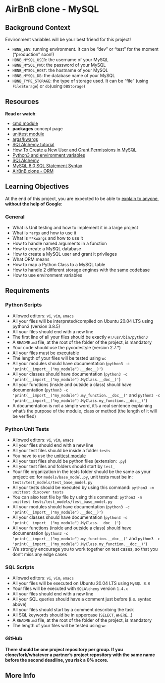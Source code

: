 <h1>AirBnB clone - MySQL</h1>

<h2>Background Context</h2>
<p>Environment variables will be your best friend for this project!</p>
<ul>
<li><code>HBNB_ENV</code>: running environment. It can be &ldquo;dev&rdquo; or &ldquo;test&rdquo; for the moment (&ldquo;production&rdquo; soon!)</li>
<li><code>HBNB_MYSQL_USER</code>: the username of your MySQL</li>
<li><code>HBNB_MYSQL_PWD</code>: the password of your MySQL</li>
<li><code>HBNB_MYSQL_HOST</code>: the hostname of your MySQL</li>
<li><code>HBNB_MYSQL_DB</code>: the database name of your MySQL</li>
<li><code>HBNB_TYPE_STORAGE</code>: the type of storage used. It can be &ldquo;file&rdquo; (using <code>FileStorage</code>) or <code>db</code>(using <code>DBStorage</code>)</li>
</ul>
<h2>Resources</h2>
<p><strong>Read or watch</strong>:</p>
<ul>
<li><a title="cmd module" href="https://intranet.hbtn.io/rltoken/n2iuMmutfCZmeMqbeBnlaw" target="_blank" rel="noopener">cmd module</a></li>
<li><strong>packages</strong> concept page</li>
<li><a title="unittest module" href="https://intranet.hbtn.io/rltoken/nUpQTzwnNi_c8AIKoBdrmw" target="_blank" rel="noopener">unittest module</a></li>
<li><a title="args/kwargs" href="https://intranet.hbtn.io/rltoken/m8vYyTQi5-raOlUJJ9NItg" target="_blank" rel="noopener">args/kwargs</a></li>
<li><a title="SQLAlchemy tutorial" href="https://intranet.hbtn.io/rltoken/2DZHkwnlEmv4Iy7hufh3Xg" target="_blank" rel="noopener">SQLAlchemy tutorial</a></li>
<li><a title="How To Create a New User and Grant Permissions in MySQL" href="https://intranet.hbtn.io/rltoken/OpbgfN52Xc5Vrwug9jAb5A" target="_blank" rel="noopener">How To Create a New User and Grant Permissions in MySQL</a></li>
<li><a title="Python3 and environment variables" href="https://intranet.hbtn.io/rltoken/VHWw0H0LGwlpUBCI1qkPSQ" target="_blank" rel="noopener">Python3 and environment variables</a></li>
<li><a title="SQLAlchemy" href="https://intranet.hbtn.io/rltoken/3rDo_Lb9DFRufb4Zh3JbdQ" target="_blank" rel="noopener">SQLAlchemy</a></li>
<li><a title="MySQL 8.0 SQL Statement Syntax" href="https://intranet.hbtn.io/rltoken/9dZyqKjKVADhWytWrK8F6A" target="_blank" rel="noopener">MySQL 8.0 SQL Statement Syntax</a></li>
<li><a title="AirBnB clone - ORM" href="https://intranet.hbtn.io/rltoken/ZsjgMgJW7i6QXz6LlRP78Q" target="_blank" rel="noopener">AirBnB clone - ORM</a></li>
</ul>
<h2>Learning Objectives</h2>
<p>At the end of this project, you are expected to be able to <a title="explain to anyone" href="https://intranet.hbtn.io/rltoken/LAyje3OPhToMqWM-vuzUzA" target="_blank" rel="noopener">explain to anyone</a>, <strong>without the help of Google</strong>:</p>
<h3>General</h3>
<ul>
<li>What is Unit testing and how to implement it in a large project</li>
<li>What is <code>*args</code> and how to use it</li>
<li>What is <code>**kwargs</code> and how to use it</li>
<li>How to handle named arguments in a function</li>
<li>How to create a MySQL database</li>
<li>How to create a MySQL user and grant it privileges</li>
<li>What ORM means</li>
<li>How to map a Python Class to a MySQL table</li>
<li>How to handle 2 different storage engines with the same codebase</li>
<li>How to use environment variables</li>
</ul>
<h2>Requirements</h2>
<h3>Python Scripts</h3>
<ul>
<li>Allowed editors: <code>vi</code>, <code>vim</code>, <code>emacs</code></li>
<li>All your files will be interpreted/compiled on Ubuntu 20.04 LTS using python3 (version 3.8.5)</li>
<li>All your files should end with a new line</li>
<li>The first line of all your files should be exactly <code>#!/usr/bin/python3</code></li>
<li>A <code>README.md</code> file, at the root of the folder of the project, is mandatory</li>
<li>Your code should use the pycodestyle (version 2.7.*)</li>
<li>All your files must be executable</li>
<li>The length of your files will be tested using <code>wc</code></li>
<li>All your modules should have documentation (<code>python3 -c 'print(__import__("my_module").__doc__)'</code>)</li>
<li>All your classes should have documentation (<code>python3 -c 'print(__import__("my_module").MyClass.__doc__)'</code>)</li>
<li>All your functions (inside and outside a class) should have documentation (<code>python3 -c 'print(__import__("my_module").my_function.__doc__)'</code> and <code>python3 -c 'print(__import__("my_module").MyClass.my_function.__doc__)'</code>)</li>
<li>A documentation is not a simple word, it&rsquo;s a real sentence explaining what&rsquo;s the purpose of the module, class or method (the length of it will be verified)</li>
</ul>
<h3>Python Unit Tests</h3>
<ul>
<li>Allowed editors: <code>vi</code>, <code>vim</code>, <code>emacs</code></li>
<li>All your files should end with a new line</li>
<li>All your test files should be inside a folder <code>tests</code></li>
<li>You have to use the <a title="unittest module" href="https://intranet.hbtn.io/rltoken/nUpQTzwnNi_c8AIKoBdrmw" target="_blank" rel="noopener">unittest module</a></li>
<li>All your test files should be python files (extension: <code>.py</code>)</li>
<li>All your test files and folders should start by <code>test_</code></li>
<li>Your file organization in the tests folder should be the same as your project: ex: for <code>models/base_model.py</code>, unit tests must be in: <code>tests/test_models/test_base_model.py</code></li>
<li>All your tests should be executed by using this command: <code>python3 -m unittest discover tests</code></li>
<li>You can also test file by file by using this command: <code>python3 -m unittest tests/test_models/test_base_model.py</code></li>
<li>All your modules should have documentation (<code>python3 -c 'print(__import__("my_module").__doc__)'</code>)</li>
<li>All your classes should have documentation (<code>python3 -c 'print(__import__("my_module").MyClass.__doc__)'</code>)</li>
<li>All your functions (inside and outside a class) should have documentation (<code>python3 -c 'print(__import__("my_module").my_function.__doc__)'</code> and <code>python3 -c 'print(__import__("my_module").MyClass.my_function.__doc__)'</code>)</li>
<li>We strongly encourage you to work together on test cases, so that you don&rsquo;t miss any edge cases</li>
</ul>
<h3>SQL Scripts</h3>
<ul>
<li>Allowed editors: <code>vi</code>, <code>vim</code>, <code>emacs</code></li>
<li>All your files will be executed on Ubuntu 20.04 LTS using <code>MySQL 8.0</code></li>
<li>Your files will be executed with <code>SQLAlchemy</code> version <code>1.4.x</code></li>
<li>All your files should end with a new line</li>
<li>All your SQL queries should have a comment just before (i.e. syntax above)</li>
<li>All your files should start by a comment describing the task</li>
<li>All SQL keywords should be in uppercase (<code>SELECT</code>, <code>WHERE</code>&hellip;)</li>
<li>A <code>README.md</code> file, at the root of the folder of the project, is mandatory</li>
<li>The length of your files will be tested using <code>wc</code></li>
</ul>
<h3>GitHub</h3>
<p><strong>There should be one project repository per group. If you clone/fork/whatever a partner&rsquo;s project repository with the same name before the second deadline, you risk a 0% score.</strong></p>
<h2>More Info</h2>
<p><img src="https://s3.eu-west-3.amazonaws.com/hbtn.intranet.project.files/concepts/74/hbnb_step2.png" alt="" /></p>